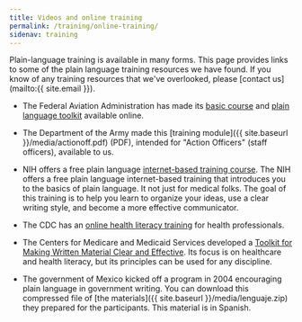 ```yaml
---
title: Videos and online training
permalink: /training/online-training/
sidenav: training
---
```


Plain-language training is available in many forms. This page provides links to some of the plain language training resources we have found. If you know of any training resources that we've overlooked, please [contact us](mailto:{{ site.email }}).

- The Federal Aviation Administration has made its [basic course](https://www.faa.gov/about/initiatives/plain_language/basic_course/) and [plain language toolkit](https://www.faa.gov/about/initiatives/plain_language/media/toolkit.pdf) available online.

- The Department of the Army made this [training module]({{ site.baseurl }}/media/actionoff.pdf) (PDF), intended for "Action Officers" (staff officers), available to us.

- NIH offers a free plain language [internet-based training course](https://plainlanguage.nih.gov). The NIH offers a free plain language internet-based training that introduces you to the basics of plain language. It not just for medical folks. The goal of this training is to help you learn to organize your ideas, use a clear writing style, and become a more effective communicator.

- The CDC has an [online health literacy training](https://www.cdc.gov/healthliteracy/training/) for health professionals.

- The Centers for Medicare and Medicaid Services developed a [Toolkit for Making Written Material Clear and Effective](https://www.cms.gov/Outreach-and-Education/Outreach/WrittenMaterialsToolkit/index.html). Its focus is on healthcare and health literacy, but its principles can be used for any discipline.

- The government of Mexico kicked off a program in 2004 encouraging plain language in government writing. You can download this compressed file of [the materials]({{ site.baseurl }}/media/lenguaje.zip) they prepared for the participants. This material is in Spanish.
